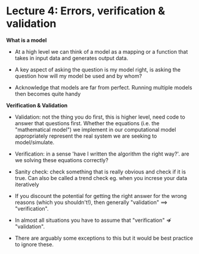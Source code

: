 # Lecture 4: Errors, verification & validation 


**What is a model**

- At a high level we can think of a model as a mapping or a function that takes in input data and generates output data.

- A key aspect of asking the question is my model right, is asking the question how will my model be used and by whom?
- Acknowledge that models are far from perfect. Running multiple models  then becomes quite handy 

**Verification & Validation**

- Validation: not the thing you do first, this is higher level, need code to answer that questions first. Whether the equations (i.e. the "mathematical model") we implement in our computational model appropriately represent the real system we are seeking to model/simulate.
- Verification: in a sense 'have I written the algorithm the right way?'. are we solving these equations correctly?

- Sanity check: check something that is really obvious and check if it is true. Can also be called a trend check eg. when you increse your data iteratively
- If you discount the potential for getting the right answer for the wrong reasons (which you shouldn't!), then generally "validation" ⟹ "verification".
- In almost all situations you have to assume that "verification" ⇏ "validation". 
- There are arguably some exceptions to this but it would be best practice to ignore these.













